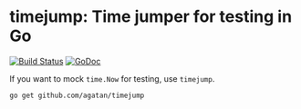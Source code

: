 # timejump: Time jumper for testing in Go

[![Build Status](https://travis-ci.org/agatan/timejump.svg?branch=master)](https://travis-ci.org/agatan/timejump)
[![GoDoc](https://godoc.org/github.com/agatan/timejump?status.svg)](https://godoc.org/github.com/agatan/timejump)

If you want to mock `time.Now` for testing, use `timejump`.

```sh
go get github.com/agatan/timejump
```
